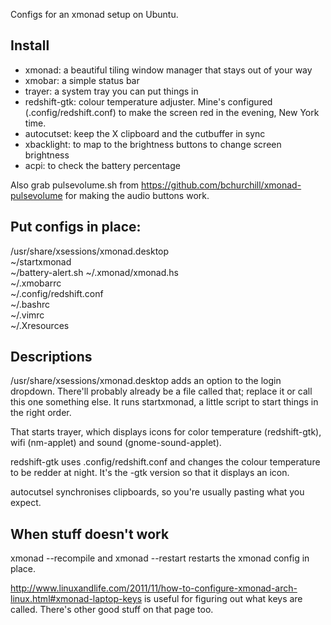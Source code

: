 Configs for an xmonad setup on Ubuntu. 

## Install 

* xmonad: a beautiful tiling window manager that stays out of your way  
* xmobar: a simple status bar  
* trayer: a system tray you can put things in  
* redshift-gtk: colour temperature adjuster. Mine's configured (.config/redshift.conf) to make the screen red in the evening, New York time.  
* autocutset: keep the X clipboard and the cutbuffer in sync  
* xbacklight: to map to the brightness buttons to change screen brightness  
* acpi: to check the battery percentage

Also grab pulsevolume.sh from https://github.com/bchurchill/xmonad-pulsevolume for making the audio buttons work.

## Put configs in place:

/usr/share/xsessions/xmonad.desktop  
~/startxmonad  
~/battery-alert.sh
~/.xmonad/xmonad.hs  
~/.xmobarrc  
~/.config/redshift.conf  
~/.bashrc  
~/.vimrc  
~/.Xresources    

## Descriptions

/usr/share/xsessions/xmonad.desktop adds an option to the login dropdown.
There'll probably already be a file called that; replace it or call this
one something else. It runs startxmonad, a little script to start things
in the right order.

That starts trayer, which displays icons for color temperature
(redshift-gtk), wifi (nm-applet) and sound (gnome-sound-applet).

redshift-gtk uses .config/redshift.conf and changes the colour temperature to be
redder at night. It's the  -gtk version so that it displays an icon.

autocutsel synchronises clipboards, so you're usually pasting what you expect.

## When stuff doesn't work
xmonad --recompile and xmonad --restart restarts the xmonad config in place.

http://www.linuxandlife.com/2011/11/how-to-configure-xmonad-arch-linux.html#xmonad-laptop-keys is useful for figuring out what keys are called. There's other good stuff on that page too.  
